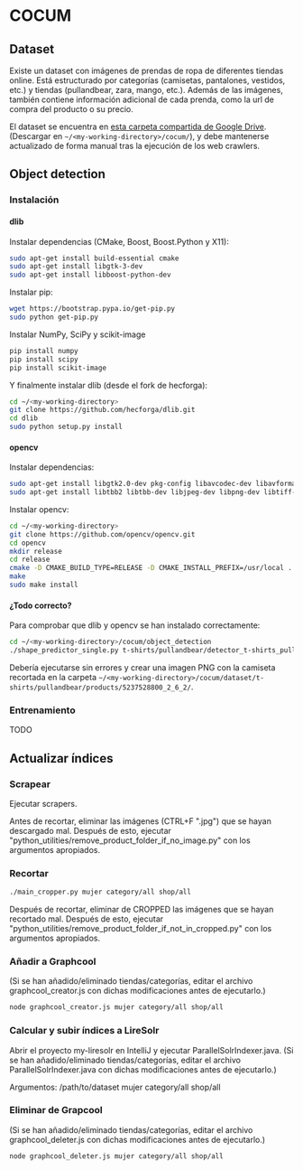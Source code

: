 # COCUM

## Dataset

Existe un dataset con imágenes de prendas de ropa de diferentes tiendas online. Está estructurado por categorías (camisetas, pantalones, vestidos, etc.) y tiendas (pullandbear, zara, mango, etc.). Además de las imágenes, también contiene información adicional de cada prenda, como la url de compra del producto o su precio.

El dataset se encuentra en [esta carpeta compartida de Google Drive](https://drive.google.com/open?id=0B229wR-YZUYoUURtb1ZsSF9Edm8). (Descargar en `~/<my-working-directory>/cocum/`), y debe mantenerse actualizado de forma manual tras la ejecución de los web crawlers.

## Object detection

### Instalación

#### dlib

Instalar dependencias (CMake, Boost, Boost.Python y X11):

```bash
sudo apt-get install build-essential cmake
sudo apt-get install libgtk-3-dev
sudo apt-get install libboost-python-dev
```

Instalar pip:

```bash
wget https://bootstrap.pypa.io/get-pip.py
sudo python get-pip.py
```

Instalar NumPy, SciPy y scikit-image

```bash
pip install numpy
pip install scipy
pip install scikit-image
```

Y finalmente instalar dlib (desde el fork de hecforga):

```bash
cd ~/<my-working-directory>
git clone https://github.com/hecforga/dlib.git
cd dlib
sudo python setup.py install
```

#### opencv

Instalar dependencias:

```bash
sudo apt-get install libgtk2.0-dev pkg-config libavcodec-dev libavformat-dev libswscale-dev
sudo apt-get install libtbb2 libtbb-dev libjpeg-dev libpng-dev libtiff-dev libjasper-dev libdc1394-22-dev
```

Instalar opencv:

```bash
cd ~/<my-working-directory>
git clone https://github.com/opencv/opencv.git
cd opencv
mkdir release
cd release
cmake -D CMAKE_BUILD_TYPE=RELEASE -D CMAKE_INSTALL_PREFIX=/usr/local ..
make
sudo make install
```

#### ¿Todo correcto?

Para comprobar que dlib y opencv se han instalado correctamente:

```bash
cd ~/<my-working-directory>/cocum/object_detection
./shape_predictor_single.py t-shirts/pullandbear/detector_t-shirts_pullandbear_products_squares10x12_53560c1.svm t-shirts/pullandbear/predictor_t-shirts_pullandbear_products_squares10x12.dat ../dataset/t-shirts/pullandbear/products/5237502800_2_1_2/5237502800_2_1_2.jpg ../dataset/t-shirts/pullandbear/products/5237528800_2_6_2/
```

Debería ejecutarse sin errores y crear una imagen PNG con la camiseta recortada en la carpeta `~/<my-working-directory>/cocum/dataset/t-shirts/pullandbear/products/5237528800_2_6_2/`.

### Entrenamiento

TODO

## Actualizar índices

### Scrapear

Ejecutar scrapers.

Antes de recortar, eliminar las imágenes (CTRL+F ".jpg") que se hayan descargado mal. Después de esto, ejecutar "python_utilities/remove_product_folder_if_no_image.py" con los argumentos apropiados.

### Recortar

```bash
./main_cropper.py mujer category/all shop/all
```

Después de recortar, eliminar de CROPPED las imágenes que se hayan recortado mal. Después de esto, ejecutar "python_utilities/remove_product_folder_if_not_in_cropped.py" con los argumentos apropiados.

### Añadir a Graphcool

(Si se han añadido/eliminado tiendas/categorías, editar el archivo graphcool_creator.js con dichas modificaciones antes de ejecutarlo.)

```bash
node graphcool_creator.js mujer category/all shop/all
```

### Calcular y subir índices a LireSolr

Abrir el proyecto my-liresolr en IntelliJ y ejecutar ParallelSolrIndexer.java. (Si se han añadido/eliminado tiendas/categorías, editar el archivo ParallelSolrIndexer.java con dichas modificaciones antes de ejecutarlo.)

Argumentos: /path/to/dataset mujer category/all shop/all

### Eliminar de Grapcool

(Si se han añadido/eliminado tiendas/categorías, editar el archivo graphcool_deleter.js con dichas modificaciones antes de ejecutarlo.)

```bash
node graphcool_deleter.js mujer category/all shop/all
```
